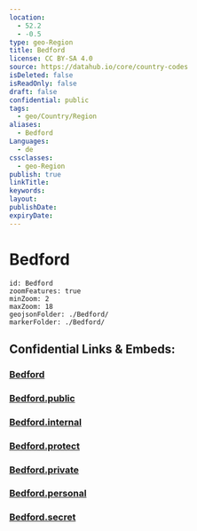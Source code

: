 ```yaml
---
location:
  - 52.2
  - -0.5
type: geo-Region
title: Bedford
license: CC BY-SA 4.0
source: https://datahub.io/core/country-codes
isDeleted: false
isReadOnly: false
draft: false
confidential: public
tags:
  - geo/Country/Region
aliases:
  - Bedford
Languages:
  - de
cssclasses:
  - geo-Region
publish: true
linkTitle:
keywords:
layout:
publishDate:
expiryDate:
---
```


# Bedford

```leaflet
id: Bedford
zoomFeatures: true 
minZoom: 2 
maxZoom: 18
geojsonFolder: ./Bedford/
markerFolder: ./Bedford/
```


## Confidential Links & Embeds: 

### [Bedford](/_Standards/Earth/Continent/Europe/Europe~North/UK/England/Regions~England/East_of_England/Bedford.md) 

### [Bedford.public](/_public/Earth/Continent/Europe/Europe~North/UK/England/Regions~England/East_of_England/Bedford.public.md) 

### [Bedford.internal](/_internal/Earth/Continent/Europe/Europe~North/UK/England/Regions~England/East_of_England/Bedford.internal.md) 

### [Bedford.protect](/_protect/Earth/Continent/Europe/Europe~North/UK/England/Regions~England/East_of_England/Bedford.protect.md) 

### [Bedford.private](/_private/Earth/Continent/Europe/Europe~North/UK/England/Regions~England/East_of_England/Bedford.private.md) 

### [Bedford.personal](/_personal/Earth/Continent/Europe/Europe~North/UK/England/Regions~England/East_of_England/Bedford.personal.md) 

### [Bedford.secret](/_secret/Earth/Continent/Europe/Europe~North/UK/England/Regions~England/East_of_England/Bedford.secret.md)

